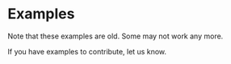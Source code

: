 # Examples

Note that these examples are old. Some may not work any more.

If you have examples to contribute, let us know.
